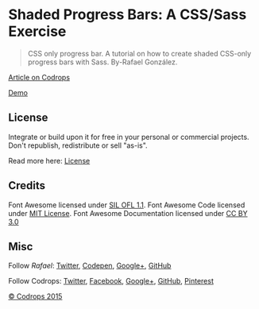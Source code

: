 # Shaded Progress Bars: A CSS/Sass Exercise
> CSS only progress bar.
A tutorial on how to create shaded CSS-only progress bars with Sass. By-Rafael González.

[Article on Codrops](http://tympanus.net/codrops/?p=25049)

[Demo](http://tympanus.net/Tutorials/CSSProgress/)

## License

Integrate or build upon it for free in your personal or commercial projects. Don't republish, redistribute or sell "as-is". 

Read more here: [License](http://tympanus.net/codrops/licensing/)

## Credits

Font Awesome licensed under [SIL OFL 1.1](http://scripts.sil.org/OFL). Font Awesome Code licensed under [MIT License](http://opensource.org/licenses/mit-license.html). Font Awesome Documentation licensed under [CC BY 3.0](http://creativecommons.org/licenses/by/3.0/)

## Misc

Follow *Rafael*: [Twitter](https://twitter.com/rafael_dsgn), [Codepen](http://codepen.io/rgg/), [Google+](http://tympanus.net/codrops/google.com/+RafaelGonz%C3%A1lezPlus?rel=author), [GitHub](https://github.com/rggGit/) 

Follow Codrops: [Twitter](http://www.twitter.com/codrops), [Facebook](http://www.facebook.com/pages/Codrops/159107397912), [Google+](https://plus.google.com/101095823814290637419), [GitHub](https://github.com/codrops), [Pinterest](http://www.pinterest.com/codrops/)

[© Codrops 2015](http://www.codrops.com)





